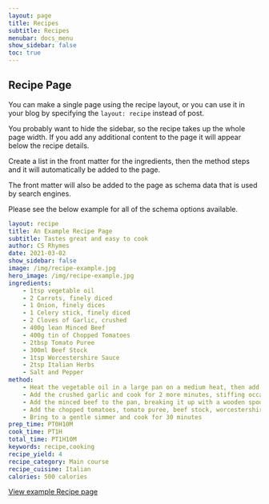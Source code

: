 ```yaml
---
layout: page
title: Recipes
subtitle: Recipes
menubar: docs_menu
show_sidebar: false
toc: true
---
```


## Recipe Page

You can make a single page using the recipe layout, or you can use it in your blog by specifying the `layout: recipe` instead of post.

You probably want to hide the sidebar, so the recipe takes up the whole page width. If you add any additional content to the page it will appear below the recipe details.

Create a list in the front matter for the ingredients, then the method steps and it will automatically be added to the page.

The front matter will also be added to the page as schema data that is used by search engines. 

Please see the below example for all of the schema options available.

```yaml
layout: recipe
title: An Example Recipe Page
subtitle: Tastes great and easy to cook
author: CS Rhymes
date: 2021-03-02
show_sidebar: false
image: /img/recipe-example.jpg
hero_image: /img/recipe-example.jpg
ingredients:
    - 1tsp vegetable oil
    - 2 Carrots, finely diced
    - 1 Onion, finely dices
    - 1 Celery stick, finely diced
    - 2 Cloves of Garlic, crushed
    - 400g lean Minced Beef
    - 400g tin of Chopped Tomatoes
    - 2tbsp Tomato Puree
    - 300ml Beef Stock
    - 1tsp Worcestershire Sauce
    - 2tsp Italian Herbs
    - Salt and Pepper
method:
    - Heat the vegetable oil in a large pan on a medium heat, then add the carrots, onion and celery and cook for five to ten minutes to soften, stirring occasionally
    - Add the crushed garlic and cook for 2 more minutes, stiffing occasionally
    - Add the minced beef to the pan, breaking it up with a wooden spoon and cook until browned off
    - Add the chopped tomatoes, tomato puree, beef stock, worcestershire sauce and italian herbs and stir. Add a pinch of salt and pepper then stir through
    - Bring to a gentle simmer and cook for 30 minutes
prep_time: PT0H10M
cook_time: PT1H
total_time: PT1H10M
keywords: recipe,cooking
recipe_yield: 4
recipe_category: Main course
recipe_cuisine: Italian
calories: 500 calories
```

[View example Recipe page](/bulma-clean-theme/example-recipe)